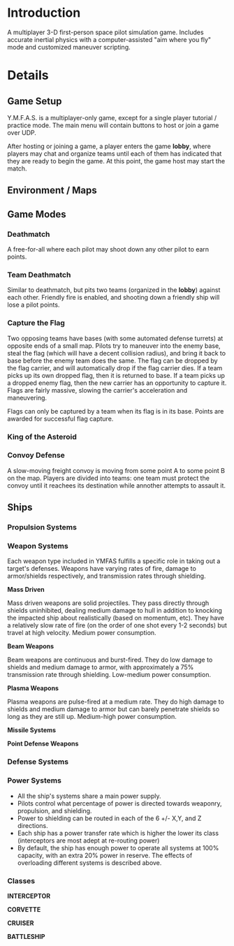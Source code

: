 # Introduction #

A multiplayer 3-D first-person space pilot simulation game.  Includes accurate inertial physics with a computer-assisted "aim where you fly" mode and customized maneuver scripting.

# Details #
## Game Setup ##
Y.M.F.A.S. is a multiplayer-only game, except for a single player tutorial / practice mode.  The main menu will contain buttons to host or join a game over UDP.

After hosting or joining a game, a player enters the game **lobby**, where players may chat  and organize teams until each of them has indicated that they are ready to begin the game.  At this point, the game host may start the match.

## Environment / Maps ##
## Game Modes ##
### Deathmatch ###
A free-for-all where each pilot may shoot down any other pilot to earn points.
### Team Deathmatch ###
Similar to deathmatch, but pits two teams (organized in the **lobby**) against each other.  Friendly fire is enabled, and shooting down a friendly ship will lose a pilot points.
### Capture the Flag ###
Two opposing teams have bases (with some automated defense turrets) at opposite ends of a small map.  Pilots try to maneuver into the enemy base, steal the flag (which will have a decent collision radius), and bring it back to base before the enemy team does the same.  The flag can be dropped by the flag carrier, and will automatically drop if the flag carrier dies.  If a team picks up its own dropped flag, then it is returned to base.  If a team picks up a dropped enemy flag, then the new carrier has an opportunity to capture it.  Flags are fairly massive, slowing the carrier's acceleration and maneuvering.

Flags can only be captured by a team when its flag is in its base.  Points are awarded for successful flag capture.

### King of the Asteroid ###


### Convoy Defense ###
A slow-moving freight convoy is moving from some point A to some point B on the map.  Players are divided into teams: one team must protect the convoy until it reachees its destination while annother attempts to assault it.
## Ships ##
### Propulsion Systems ###
### Weapon Systems ###

Each weapon type included in YMFAS fulfills a specific role in taking out a target's defenses.  Weapons have varying rates of fire, damage to armor/shields respectively, and transmission rates through shielding.

**Mass Driven**

Mass driven weapons are solid projectiles.  They pass directly through shields uninhibited, dealing medium damage to hull in addition to knocking the impacted ship about  realistically (based on momentum, etc).  They have a relatively slow rate of fire (on the
order of one shot every 1-2 seconds) but travel at high velocity.  Medium power consumption.

**Beam Weapons**

Beam weapons are continuous and burst-fired.  They do low damage to shields and medium damage to armor, with approximately a 75% transmission rate through shielding.  Low-medium power consumption.

**Plasma Weapons**

Plasma weapons are pulse-fired at a medium rate.  They do high damage to shields and medium damage to armor but can barely penetrate shields so long as they are still up.  Medium-high power consumption.

**Missile Systems**

**Point Defense Weapons**


### Defense Systems ###
### Power Systems ###
  * All the ship's systems share a main power supply.
  * Pilots control what percentage of power is directed towards weaponry, propulsion, and shielding.
  * Power to shielding can be routed  in each of the 6 +/- X,Y, and Z directions.
  * Each ship has a power transfer rate which is higher the lower its class (interceptors are most adept at re-routing power)
  * By default, the ship has enough power to operate all systems at 100% capacity, with an extra 20% power in reserve.  The effects of overloading different systems is described above.
### Classes ###
**INTERCEPTOR**

**CORVETTE**

**CRUISER**

**BATTLESHIP**